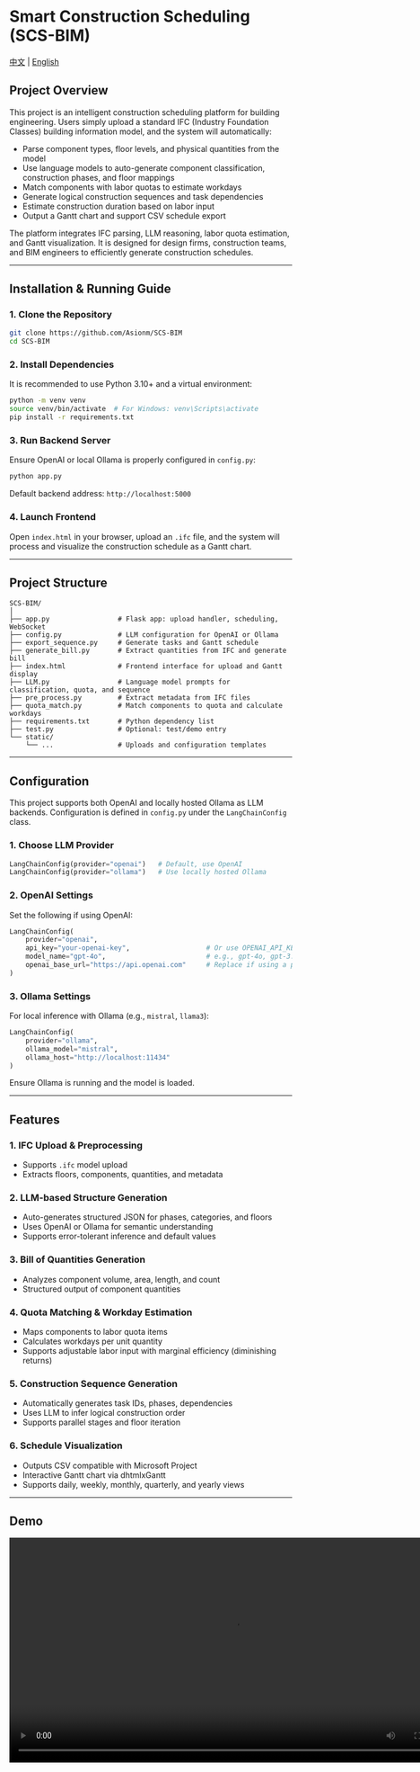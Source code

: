 # Smart Construction Scheduling (SCS-BIM)

[中文](README.md) | [English](README_en.md)

## Project Overview

This project is an intelligent construction scheduling platform for building engineering. Users simply upload a standard IFC (Industry Foundation Classes) building information model, and the system will automatically:

* Parse component types, floor levels, and physical quantities from the model
* Use language models to auto-generate component classification, construction phases, and floor mappings
* Match components with labor quotas to estimate workdays
* Generate logical construction sequences and task dependencies
* Estimate construction duration based on labor input
* Output a Gantt chart and support CSV schedule export

The platform integrates IFC parsing, LLM reasoning, labor quota estimation, and Gantt visualization. It is designed for design firms, construction teams, and BIM engineers to efficiently generate construction schedules.

---

## Installation & Running Guide

### 1. Clone the Repository

```bash
git clone https://github.com/Asionm/SCS-BIM
cd SCS-BIM
```

### 2. Install Dependencies

It is recommended to use Python 3.10+ and a virtual environment:

```bash
python -m venv venv
source venv/bin/activate  # For Windows: venv\Scripts\activate
pip install -r requirements.txt
```

### 3. Run Backend Server

Ensure OpenAI or local Ollama is properly configured in `config.py`:

```bash
python app.py
```

Default backend address: `http://localhost:5000`

### 4. Launch Frontend

Open `index.html` in your browser, upload an `.ifc` file, and the system will process and visualize the construction schedule as a Gantt chart.

---

## Project Structure

```
SCS-BIM/
│
├── app.py                 # Flask app: upload handler, scheduling, WebSocket
├── config.py              # LLM configuration for OpenAI or Ollama
├── export_sequence.py     # Generate tasks and Gantt schedule
├── generate_bill.py       # Extract quantities from IFC and generate bill
├── index.html             # Frontend interface for upload and Gantt display
├── LLM.py                 # Language model prompts for classification, quota, and sequence
├── pre_process.py         # Extract metadata from IFC files
├── quota_match.py         # Match components to quota and calculate workdays
├── requirements.txt       # Python dependency list
├── test.py                # Optional: test/demo entry
└── static/
    └── ...                # Uploads and configuration templates
```

---

## Configuration

This project supports both OpenAI and locally hosted Ollama as LLM backends. Configuration is defined in `config.py` under the `LangChainConfig` class.

### 1. Choose LLM Provider

```python
LangChainConfig(provider="openai")   # Default, use OpenAI
LangChainConfig(provider="ollama")   # Use locally hosted Ollama
```

### 2. OpenAI Settings

Set the following if using OpenAI:

```python
LangChainConfig(
    provider="openai",
    api_key="your-openai-key",                   # Or use OPENAI_API_KEY env var
    model_name="gpt-4o",                         # e.g., gpt-4o, gpt-3.5-turbo
    openai_base_url="https://api.openai.com"     # Replace if using a proxy
)
```

### 3. Ollama Settings

For local inference with Ollama (e.g., `mistral`, `llama3`):

```python
LangChainConfig(
    provider="ollama",
    ollama_model="mistral",
    ollama_host="http://localhost:11434"
)
```

Ensure Ollama is running and the model is loaded.

---

## Features

### 1. IFC Upload & Preprocessing

* Supports `.ifc` model upload
* Extracts floors, components, quantities, and metadata

### 2. LLM-based Structure Generation

* Auto-generates structured JSON for phases, categories, and floors
* Uses OpenAI or Ollama for semantic understanding
* Supports error-tolerant inference and default values

### 3. Bill of Quantities Generation

* Analyzes component volume, area, length, and count
* Structured output of component quantities

### 4. Quota Matching & Workday Estimation

* Maps components to labor quota items
* Calculates workdays per unit quantity
* Supports adjustable labor input with marginal efficiency (diminishing returns)

### 5. Construction Sequence Generation

* Automatically generates task IDs, phases, dependencies
* Uses LLM to infer logical construction order
* Supports parallel stages and floor iteration

### 6. Schedule Visualization

* Outputs CSV compatible with Microsoft Project
* Interactive Gantt chart via dhtmlxGantt
* Supports daily, weekly, monthly, quarterly, and yearly views

---

## Demo

<video controls width="800">
  <source src="https://github.com/Asionm/SCS-BIM/raw/main/docs/demo.mp4" type="video/mp4">
  您的浏览器不支持视频播放。
</video>



